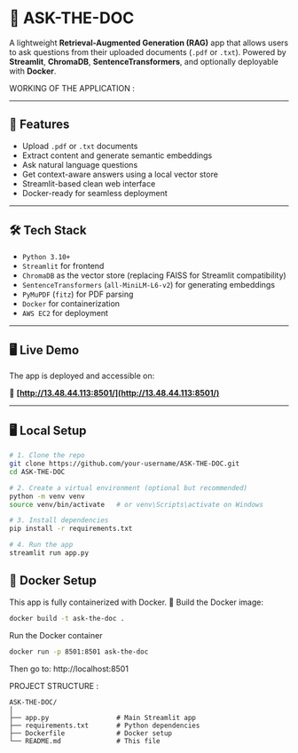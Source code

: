 # 📄 ASK-THE-DOC

A lightweight **Retrieval-Augmented Generation (RAG)** app that allows users to ask questions from their uploaded documents (`.pdf` or `.txt`). Powered by **Streamlit**, **ChromaDB**, **SentenceTransformers**, and optionally deployable with **Docker**.

WORKING OF THE APPLICATION :



---

## 🚀 Features

- Upload `.pdf` or `.txt` documents
- Extract content and generate semantic embeddings
- Ask natural language questions
- Get context-aware answers using a local vector store
- Streamlit-based clean web interface
- Docker-ready for seamless deployment

---

## 🛠️ Tech Stack

- `Python 3.10+`
- `Streamlit` for frontend
- `ChromaDB` as the vector store (replacing FAISS for Streamlit compatibility)
- `SentenceTransformers` (`all-MiniLM-L6-v2`) for generating embeddings
- `PyMuPDF` (`fitz`) for PDF parsing
- `Docker` for containerization
- `AWS EC2` for deployment

---

## 🖥️ Live Demo

The app is deployed and accessible on:

🔗 **[http://13.48.44.113:8501/](http://13.48.44.113:8501/)**

---

## 🖥️ Local Setup

```bash
# 1. Clone the repo
git clone https://github.com/your-username/ASK-THE-DOC.git
cd ASK-THE-DOC

# 2. Create a virtual environment (optional but recommended)
python -m venv venv
source venv/bin/activate   # or venv\Scripts\activate on Windows

# 3. Install dependencies
pip install -r requirements.txt

# 4. Run the app
streamlit run app.py
```


## 🐳 Docker Setup
This app is fully containerized with Docker.
🔧 Build the Docker image:
```bash
docker build -t ask-the-doc .
```
Run the Docker container 
```bash
docker run -p 8501:8501 ask-the-doc
```
Then go to: http://localhost:8501

PROJECT STRUCTURE :
```
ASK-THE-DOC/
│
├── app.py                 # Main Streamlit app
├── requirements.txt       # Python dependencies
├── Dockerfile             # Docker setup
└── README.md              # This file

```











